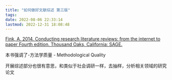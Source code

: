 ```yaml
---
title: "如何做好文献综述 第三版"
tags: 
date: 2022-08-06 22:33:14
lastmod: 2022-12-31 18:08:48
---
```

[Fink, A. 2014. Conducting research literature reviews: from the internet to paper Fourth edition. Thousand Oaks, California: SAGE.](zotero://open-pdf/library/items/2NHDYWE8?page=1)

本书强调了-方法学质量 - Methodological Quality

开展综述部分也很有意思，和类似于社会调研一样，去抽样，分析相关领域的研究论文
